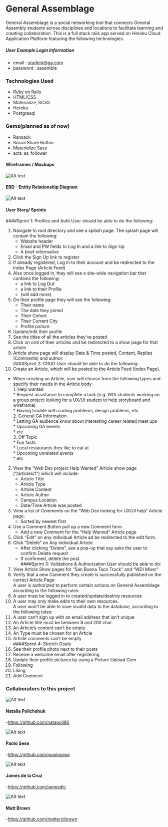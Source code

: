 # General Assemblage

General Assemblage is a social networking tool that connects General Assembly students across disciplines and locations to facilitate learning and creating collaboration. This is a full stack rails app served on Heroku Cloud Application Platform featuring the following technologies.

##### User Example Login Information
- email : student@ga.com
- password : assemble

### Technologies Used

* Ruby on Rails
* HTML/CSS
* Materialize, SCSS
* Heroku
* Postgresql

### Gems(planned as of now)
* Ransack
* Social Share Button
* Materialize Sass
* acts_as_follower

#### Wireframes / Mockups

![Alt text](http://i.imgur.com/O5jZ5dW.png "Wireframes")

#### ERD - Entity Relationship Diagram

![Alt text](http://i.imgur.com/rpejNCZ.png "ERD")

#### User Story/ Sprints
####Sprint 1: Profiles and Auth
User should be able to do the following:<br />
1. Navigate to root directory and see a splash page.  The splash page will contain the following:<br />
      * Website header<br />
    * Email and PW fields to Log In and a link to Sign Up<br />
    * A brief informative<br />
2. Click the Sign Up link to register<br />
3. If already registered, Log In to their account and be redirected to the Index Page (Article Feed)<br />
4. Also once logged in, they will see a site-wide navigation bar that contains the following:<br />
    * a link to Log Out<br />
    * a link to their Profile<br />
    * (will add more)<br />
5. On their profile page they will see the following:<br />
    * Their name<br />
    * The date they joined<br />
    * Their Cohort<br />
    * Their Current City<br />
    * Profile picture<br />
6. Update/edit their profile<br />
7. See the titles of all the articles they’ve posted<br />
8. Click on one of their articles and be redirected to a show page for that article<br />
9. Article show page will display Date & Time posted, Content, Replies (Comments) and author.<br />
####Sprint 2: CRUD
User should be able to do the following:<br />
1. Create an Article, which will be posted to the Article Feed (Index Page).<br />
  * When creating an Article, user will choose from the following types and specify their needs in the Article body<br />
        1. Help wanted<br />
            * Request assistance to complete a task (e.g. WDI students working on a group project looking for a UX/UI student to help storyboard and wireframe)<br />
            * Having trouble with coding problems, design problems, etc.<br />
        2. General GA Information<br />
            * Letting GA audience know about interesting career related meet ups<br />
            * Upcoming GA events<br />
            * etc<br />
        3. Off Topic<br />
            * Fun facts<br />
            * Local restaurants they like to eat at<br />
            * Upcoming unrelated events<br />
            * etc<br />
2. View the “Web Dev project Help Wanted” Article show page (“/articles/1”) which will include:<br />
    * Article Title<br />
    * Article Type<br />
    * Article Content<br />
    * Article Author<br />
    * Campus Location<br />
    * Date/Time Article was posted<br />
3. View a list of Comments on the “Web Dev looking for UX/UI help“ Article page:<br />
    * Sorted  by newest first<br />
4. Use a  Comment Button pull up a new Comment form<br />
    * Add a new Comment for the “Help Wanted” Article page<br />
5. Click “Edit” on any individual Article ad be redirected to the edit form.<br />
6. Click “Delete” on Any individual Article<br />
    * After clicking “Delete”, see a pop-up that say asks the user to confirm Delete request<br />
    * If confirmed, delete the post.<br />
####Sprint 3: Validations & Authorization
User should be able to do:<br />
1. View Article Show pages for “San Buena Taco Truck” and “WDI Mixer”<br />
2. Verify that a new Comment they create is successfully published on the correct Article Page<br />
A user is authorized to perform certain actions on General Assemblage according to the following rules:
1. A user must be logged in to created/update/destroy resources<br />
2. A user may only make edits to their own resources.<br />
A user won’t be able to save invalid data to the database, according to the following rules:
1. A user can’t sign up with an email address that isn’t unique<br />
2. An Article title must be between 8 and 200 char<br />
3. An Article’s content can’t be empty<br />
4. An Type must be chosen for an Article<br />
5. Article comments can’t be empty<br />
####Sprint 4: Stretch Goals
1. See their profile photo next to their posts<br />
2. Receive a welcome email after registering<br />
3. Update their profile pictures by using a Picture Upload Gem<br />
4. Following<br />
5. Liking<br />
6. Add Comment<br />

### Collaborators to this project

![Alt text](http://i.imgur.com/mU2Z2VF.png)
#### Natalia Polichshuk
-https://github.com/natapoli90

![Alt text](http://i.imgur.com/rjuE0ML.png)
#### Paolo Sese
-https://github.com/jpaolosese

![Alt text](http://i.imgur.com/Wfo9WTH.png)
#### James de la Cruz
-https://github.com/jamesdlc

![Alt text](http://i.imgur.com/E2QItNW.png)
#### Matt Brown
-https://github.com/mattericbrown
